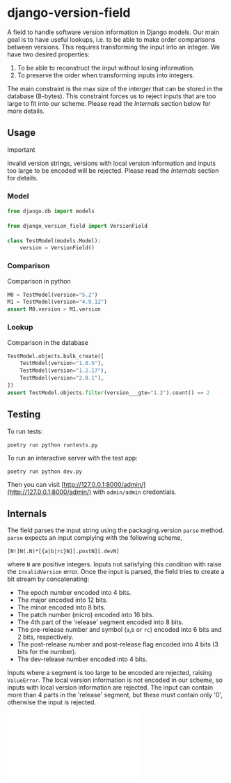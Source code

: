 # django-version-field

A field to handle software version information in Django models. Our main goal is to have useful lookups, i.e. to be able to make order comparisons between versions. This requires transforming the input into an integer. We have two desired properties:

1. To be able to reconstruct the input without losing information.
2. To preserve the order when transforming inputs into integers.

The main constraint is the max size of the interger that can be stored in the database (8-bytes). This constraint forces us to reject inputs that are too large to fit into our scheme. Please read the *Internals* section below for more details.

## Usage

> [!IMPORTANT]
> Invalid version strings, versions with local version information and inputs too large to be encoded will be rejected. Please read the *Internals* section for details.

### Model

```python
from django.db import models

from django_version_field import VersionField

class TestModel(models.Model):
    version = VersionField()

```

### Comparison

Comparison in python

```python
M0 = TestModel(version="5.2")
M1 = TestModel(version="4.9.12")
assert M0.version > M1.version
```

### Lookup

Comparison in the database

```python
TestModel.objects.bulk_create([
    TestModel(version="1.0.5"),
    TestModel(version="1.2.17"),
    TestModel(version="2.0.1"),
])
assert TestModel.objects.filter(version___gte="1.2").count() == 2
```

## Testing

To run tests:

```shell
poetry run python runtests.py
```

To run an interactive server with the test app:

```shell
poetry run python dev.py
```

Then you can visit [http://127.0.0.1:8000/admin/](http://127.0.0.1:8000/admin/) with `admin/admin` credentials.

## Internals

The field parses the input string using the packaging.version `parse` method. `parse` expects an input complying with the following scheme,
```
[N!]N(.N)*[{a|b|rc}N][.postN][.devN]
```
where `N` are positive integers. Inputs not satisfying this condition with raise the `InvalidVersion` error.
Once the input is parsed, the field tries to create a bit stream by concatenating:

- The epoch number encoded into 4 bits.
- The major encoded into 12 bits.
- The minor encoded into 8 bits.
- The patch number (micro) encoded into 16 bits.
- The 4th part of the 'release' segment encoded into 8 bits.
- The pre-release number and symbol (`a`,`b` or `rc`) encoded into 6 bits and 2 bits, respectively.
- The post-release number and post-release flag encoded into 4 bits (3 bits for the number).
- The dev-release number encoded into 4 bits.

Inputs where a segment is too large to be encoded are rejected, raising `ValueError`.
The local version information is not encoded in our scheme, so inputs with local version information are rejected.
The input can contain more than 4 parts in the 'release' segment, but these must contain only '0', otherwise the input is rejected.

![Segment structure diagram](images/Version_Segment_Structure.pdf "Segment structure diagram")
